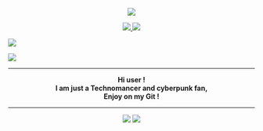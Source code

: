 <p align="center">
    <img align ="center" src="https://i.ibb.co/r6bPkrx/600x200.jpg">
</p>   
<p align="center">
    <a href="https://discord.gg/DDtDRU7">
    <img src="https://img.shields.io/static/v1?label=Discord&logo=Discord&message=Click%20Here&color=7289DA">
    </a>
    <a href="https://0x307845.github.io">
    <img src="https://img.shields.io/badge/Website-Click Here-blue">
    </a>

</p align="center">
<img src="https://images-wixmp-ed30a86b8c4ca887773594c2.wixmp.com/f/ed127393-096a-4e3e-8e74-b316ad61551f/dbgeghv-f1b779fc-9c91-4ba6-8892-f9e8ef49f330.png?token=eyJ0eXAiOiJKV1QiLCJhbGciOiJIUzI1NiJ9.eyJzdWIiOiJ1cm46YXBwOiIsImlzcyI6InVybjphcHA6Iiwib2JqIjpbW3sicGF0aCI6IlwvZlwvZWQxMjczOTMtMDk2YS00ZTNlLThlNzQtYjMxNmFkNjE1NTFmXC9kYmdlZ2h2LWYxYjc3OWZjLTljOTEtNGJhNi04ODkyLWY5ZThlZjQ5ZjMzMC5wbmcifV1dLCJhdWQiOlsidXJuOnNlcnZpY2U6ZmlsZS5kb3dubG9hZCJdfQ.yXgDd704AKm_Eh3c137rsNfGlHlrPxRy2vUJJWpv0Wk" >
</p>
    
</p>
<img src="https://img.shields.io/badge/Languages-JS%20%2F%20CSS%20%2F%20HTML%20%2F%20PY-blueviolet" >
</p>

___

<p align="center">
    <strong>Hi user ! <br>
    I am just a Technomancer and cyberpunk fan, <br> 
    Enjoy on my Git !</strong> <br>
</p>

___

<p align="center">
<img src="https://github-readme-stats.vercel.app/api?username=0x307845&show_icons=true&theme=tokyonight" >
<img src="https://tryhackme-badges.s3.amazonaws.com/0x307845.png">
</p>
